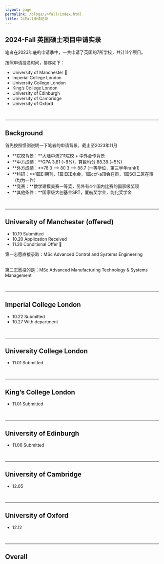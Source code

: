 ```yaml
---
layout: page
permalink: /blogs/24fall/index.html
title: 24Fall申请记录
---
```


## 2024-Fall 英国硕士项目申请实录

笔者在2023年底的申请季中，一共申请了英国的7所学校，共计11个项目。

按照申请投递时间，排序如下：

- University of Manchester 🎊
- Imperial College London
- University College London
- King’s College London
- University of Edinburgh
- University of Cambridge
- University of Oxford

<br>

----

## Background

首先按照惯例说明一下笔者的申请背景，截止至2023年11月

- **院校背景：**大陆中流211院校 + 中外合作背景
- **中方成绩：**GPA 3.81 (~8%)，算数均分 88.38 (~5%)
- **外方成绩：**78.3 --> 80.3 --> 88.7 (一等学位，第三学年rank1)
- **科研：**1篇EI期刊，1篇IEEE水会，1篇ccf-a顶会在审，1篇SCI二区在审（均为一作）
- **竞赛：**数学建模美赛一等奖，另外有4个国内比赛的国家级奖项
- **其他条件：**国家级大创基金SRT，厦航奖学金，能化奖学金

<br>

---

## University of Manchester (offered)

- 10.19 Submitted
- 10.20 Application Received
- 11.30 Conditional Offer 🎊

第一志愿直接录取：MSc Advanced Control and Systems Engineering

<br>第二志愿投的是：MSc Advanced Manufacturing Technology & Systems Management

<br>

---

## Imperial College London

- 10.22 Submitted
- 10.27 With department

<br>

----

## University College London

- 11.01 Submitted



<br>

---

## King’s College London

- 11.01 Submitted

<br>

---

## University of Edinburgh

- 11.06 Submitted

<br>



---

## University of Cambridge

- 12.05

<br>

---

## University of Oxford

- 12.12

<br>

---

## Overall



<br><br>
